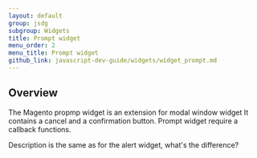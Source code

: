 ```yaml
---
layout: default
group: jsdg
subgroup: Widgets
title: Prompt widget
menu_order: 2
menu_title: Prompt widget
github_link: javascript-dev-guide/widgets/widget_prompt.md
---
```


<h2>Overview </h2>
The Magento propmp widget is an extension for modal window widget It contains a cancel and a confirmation button. Prompt widget require a callback functions.

<p class="q">Description is the same as for the alert widget, what's the difference?</p>